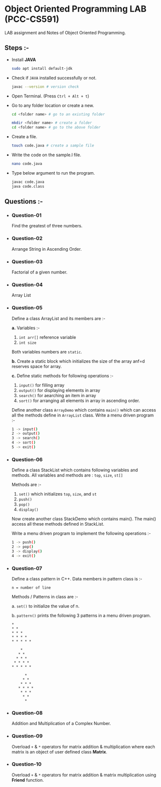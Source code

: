 # Object Oriented Programming LAB (PCC-CS591)

LAB assignment and Notes of Object Oriented Programming.

## Steps :-

* Install **JAVA**

  ```bash
  sudo apt install default-jdk
  ```

* Check if `JAVA` installed successfully or not.

  ```bash
  javac --version # version check
  ```

* Open Terminal. (Press `Ctrl + Alt + t`)

* Go to any folder location or create a new.

  ```bash
  cd <folder name> # go to an existing folder
  ```
  ```bash
  mkdir <folder name> # create a folder
  cd <folder name> # go to the above folder
  ```

* Create a file.

  ```bash
  touch code.java # create a sample file
  ```

* Write the code on the sample.l file.

  ```bash
  nano code.java
  ```

* Type below argument to run the program.

  ```bash
  javac code.java
  java code.class
  ```

## Questions :-

* ### Question-01

  Find the greatest of three numbers.

* ### Question-02
  
  Arrange String in Ascending Order.

* ### Question-03

  Factorial of a given number.

* ### Question-04

  Array List

* ### Question-05
  
  Define a class ArrayList and its members are :-

  **a.** Variables :-

  1. `int arr[]` reference variable
  2. `int size`

  Both variables numbers are `static`.

  **b.** Create a static block which initializes the size of the array anf=d reserves space for array.
  
  **c.** Define static methods for following operations :-

  1. `input()` for filling array
  2. `output()` for displaying elements in array
  3. `search()` for aearching an item in array
  4. `sort()` for arranging all elements in array in ascending order.
    
  Define another class `ArrayDemo` which contains `main()` which can access all the methods define in `ArrayList` class. Write a menu driven program :-

  ```bash
  1 -> input()
  2 -> output()
  3 -> search()
  4 -> sort()
  5 -> exit()
  ```

* ### Question-06

  Define a class StackList which contains following variables and methods. All variables and methods are : `top`, `size`, `st[]`

  Methods are :-

  1. `set()` which initializes `top`, `size`, and `st`
  2. `push()`
  3. `pop()`
  4. `display()`

  Now create another class StackDemo which contains main(). The main() access all these methods defined in StackList.
  
  Write a menu driven program to implement the following operations :-

  ```bash
  1 -> push()
  2 -> pop()
  3 -> display()
  4 -> exit()
  ```

* ### Question-07

  Define a class pattern in C++. Data members in pattern class is :-
  
  `n = number of line`

  Methods / Patterns in class are :-

  a.  `set()` to initialize the value of n.

  b. `pattern()` prints the following 3 patterns in a menu driven program.
  
  ```
  *
  * *
  * * *
  * * * *
  * * * * *
  ```

  ```
      *
     * *
    * * *
   * * * *
  * * * * *
  ```

  ```
        *
       * *
      * * *
     * * * *
      * * *
       * *
        *
  ```

* ### Question-08

  Addition and Multiplication of a Complex Number.

* ### Question-09

  Overload `+` & `*` operators for matrix addition & multiplication where each matrix is an object of user defined class **Matrix**.

* ### Question-10

  Overload `+` & `*` operators for matrix addition & matrix multiplication using **Friend** function.